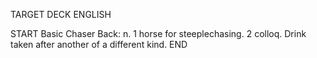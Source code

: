 TARGET DECK
ENGLISH

START
Basic
Chaser
Back: n. 1 horse for steeplechasing. 2 colloq. Drink taken after another of a different kind.
END
